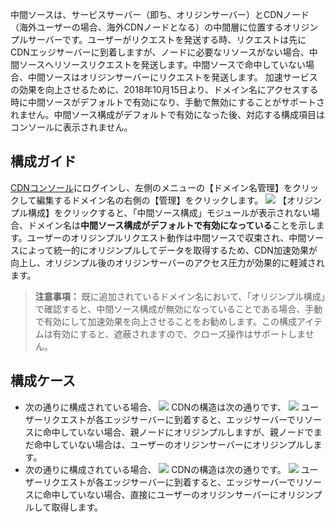 中間ソースは、サービスサーバー（即ち、オリジンサーバー）とCDNノード（海外ユーザーの場合、海外CDNノードとなる）の中間層に位置するオリジンプルサーバーです。ユーザーがリクエストを発送する時、リクエストは先にCDNエッジサーバーに到着しますが、ノードに必要なリソースがない場合、中間ソースへリソースリクエストを発送します。中間ソースで命中していない場合、中間ソースはオリジンサーバーにリクエストを発送します。
加速サービスの効果を向上させるために、2018年10月15日より、ドメイン名にアクセスする時に中間ソースがデフォルトで有効になり、手動で無効にすることがサポートされません。中間ソース構成がデフォルトで有効になった後、対応する構成項目はコンソールに表示されません。

## 構成ガイド
[CDNコンソール](https://console.cloud.tencent.com/cdn)にログインし、左側のメニューの【ドメイン名管理】をクリックして編集するドメイン名の右側の【管理】をクリックします。
![](https://mc.qcloudimg.com/static/img/1f2cb594cd614b62b589cb20a20ed362/basic-config-1.png)
【オリジンプル構成】をクリックすると、「中間ソース構成」モジュールが表示されない場合、ドメイン名は**中間ソース構成がデフォルトで有効になっている**ことを示します。ユーザーのオリジンプルリクエスト動作は中間ソースで収束され、中間ソースによって統一的にオリジンプルしてデータを取得するため、CDN加速効果が向上し、オリジンプル後のオリジンサーバーのアクセス圧力が効果的に軽減されます。
>**注意事項：**
>既に追加されているドメイン名において、「オリジンプル構成」で確認すると、中間ソース構成が無効になっていることである場合、手動で有効にして加速効果を向上させることをお勧めします。この構成アイテムは有効にすると、遮蔽されますので、クローズ操作はサポートしません。


## 構成ケース
- 次の通りに構成されている場合、
![](https://mc.qcloudimg.com/static/img/09edbb5616e6a110c5c5ff7cc62efe53/middle-config-1.png)
CDNの構造は次の通りです、
![](https://mc.qcloudimg.com/static/img/d51c746c04251579e09995adfea0b669/middle-config-2.png)
ユーザーリクエストが各エッジサーバーに到着すると、エッジサーバーでリソースに命中していない場合、親ノードにオリジンプルしますが、親ノードでまだ命中していない場合は、ユーザーのオリジンサーバーにオリジンプルします。
- 次の通りに構成されている場合、
![](https://mc.qcloudimg.com/static/img/798c46d5624b29526d78372ccd3c1a78/middle-config-4.png)
CDNの構造は次の通りです。
![](https://mc.qcloudimg.com/static/img/7d91b1ba3394b1b900af2d3ac810648e/middle-config-3.png)
ユーザーリクエストが各エッジサーバーに到着すると、エッジサーバーでリソースに命中していない場合、直接にユーザーのオリジンサーバーにオリジンプルして取得します。
